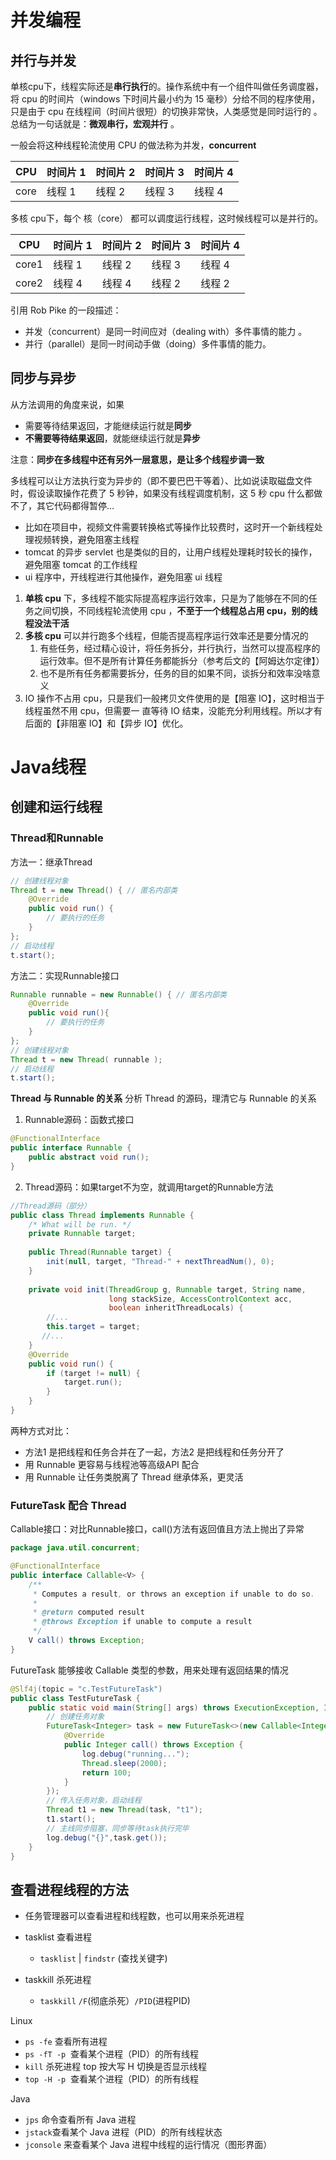 # 并发编程
## 并行与并发
单核cpu下，线程实际还是**串行执行**的。操作系统中有一个组件叫做任务调度器，将 cpu 的时间片（windows 下时间片最小约为 15 毫秒）分给不同的程序使用，只是由于 cpu 在线程间（时间片很短）的切换非常快，人类感觉是同时运行的 。总结为一句话就是：**微观串行，宏观并行** 。


一般会将这种线程轮流使用 CPU 的做法称为并发，**concurrent**

| **CPU** | **时间片 1** | **时间片 2** | **时间片 3** | **时间片 4** |
| --- | --- | --- | --- | --- |
| core | 线程 1 | 线程 2 | 线程 3 | 线程 4 |

多核 cpu下，每个 核（core） 都可以调度运行线程，这时候线程可以是并行的。

| **CPU** | **时间片 1** | **时间片 2** | **时间片 3** | **时间片 4** |
| --- | --- | --- | --- | --- |
| core1 | 线程 1 | 线程 2 | 线程 3 | 线程 4 |
| core2 | 线程 4 | 线程 4 | 线程 2 | 线程 2 |

引用 Rob Pike 的一段描述： 
- 并发（concurrent）是同一时间应对（dealing with）多件事情的能力 。
- 并行（parallel）是同一时间动手做（doing）多件事情的能力。

## 同步与异步
从方法调用的角度来说，如果

- 需要等待结果返回，才能继续运行就是**同步**
- **不需要等待结果返回**，就能继续运行就是**异步**

注意：**同步在多线程中还有另外一层意思，是让多个线程步调一致**

多线程可以让方法执行变为异步的（即不要巴巴干等着）、比如说读取磁盘文件时，假设读取操作花费了 5 秒钟，如果没有线程调度机制，这 5 秒 cpu 什么都做不了，其它代码都得暂停...
- 比如在项目中，视频文件需要转换格式等操作比较费时，这时开一个新线程处理视频转换，避免阻塞主线程
- tomcat 的异步 servlet 也是类似的目的，让用户线程处理耗时较长的操作，避免阻塞 tomcat 的工作线程
- ui 程序中，开线程进行其他操作，避免阻塞 ui 线程

1. **单核 cpu** 下，多线程不能实际提高程序运行效率，只是为了能够在不同的任务之间切换，不同线程轮流使用 cpu ，**不至于一个线程总占用 cpu，别的线程没法干活**
2. **多核 cpu** 可以并行跑多个线程，但能否提高程序运行效率还是要分情况的 
   1. 有些任务，经过精心设计，将任务拆分，并行执行，当然可以提高程序的运行效率。但不是所有计算任务都能拆分（参考后文的【阿姆达尔定律】）
   2. 也不是所有任务都需要拆分，任务的目的如果不同，谈拆分和效率没啥意义
3. IO 操作不占用 cpu，只是我们一般拷贝文件使用的是【阻塞 IO】，这时相当于线程虽然不用 cpu，但需要一 直等待 IO 结束，没能充分利用线程。所以才有后面的【非阻塞 IO】和【异步 IO】优化。
# Java线程
## 创建和运行线程
### Thread和Runnable
方法一：继承Thread
```java
// 创建线程对象
Thread t = new Thread() { // 匿名内部类
    @Override
    public void run() {
        // 要执行的任务
    }
};
// 启动线程
t.start();
```
方法二：实现Runnable接口
```java
Runnable runnable = new Runnable() { // 匿名内部类
    @Override
    public void run(){
        // 要执行的任务
    }
};
// 创建线程对象
Thread t = new Thread( runnable );
// 启动线程
t.start(); 
```

**Thread 与 Runnable 的关系**
分析 Thread 的源码，理清它与 Runnable 的关系
1) Runnable源码：函数式接口
```java
@FunctionalInterface
public interface Runnable {
    public abstract void run();
}
```
2) Thread源码：如果target不为空，就调用target的Runnable方法
```java
//Thread源码（部分） 
public class Thread implements Runnable {
    /* What will be run. */
    private Runnable target;
    
    public Thread(Runnable target) {
        init(null, target, "Thread-" + nextThreadNum(), 0);
    }
    
    private void init(ThreadGroup g, Runnable target, String name,
                      long stackSize, AccessControlContext acc,
                      boolean inheritThreadLocals) {
        //...
        this.target = target;
       //...
    }
    @Override
    public void run() {
        if (target != null) {
            target.run();
        }
    }
}
```

两种方式对比：
- 方法1 是把线程和任务合并在了一起，方法2 是把线程和任务分开了 
- 用 Runnable 更容易与线程池等高级API 配合 
- 用 Runnable 让任务类脱离了 Thread 继承体系，更灵活

### FutureTask 配合 Thread
Callable接口：对比Runnable接口，call()方法有返回值且方法上抛出了异常
```java
package java.util.concurrent;

@FunctionalInterface
public interface Callable<V> {
    /**
     * Computes a result, or throws an exception if unable to do so.
     *
     * @return computed result
     * @throws Exception if unable to compute a result
     */
    V call() throws Exception;
}
```
FutureTask 能够接收 Callable 类型的参数，用来处理有返回结果的情况
```java
@Slf4j(topic = "c.TestFutureTask")
public class TestFutureTask {
    public static void main(String[] args) throws ExecutionException, InterruptedException {
        // 创建任务对象
        FutureTask<Integer> task = new FutureTask<>(new Callable<Integer>() {
            @Override
            public Integer call() throws Exception {
                log.debug("running...");
                Thread.sleep(2000);
                return 100;
            }
        });
        // 传入任务对象，启动线程
        Thread t1 = new Thread(task, "t1");
        t1.start();
        // 主线同步阻塞，同步等待task执行完毕
        log.debug("{}",task.get());
    }
}
```
## 查看进程线程的方法

- 任务管理器可以查看进程和线程数，也可以用来杀死进程
- tasklist 查看进程 
   - `tasklist` | `findstr` (查找关键字)

- taskkill 杀死进程 
   - `taskkill` `/F`(彻底杀死）`/PID`(进程PID)

Linux
- `ps -fe` 查看所有进程
- `ps -fT -p`  查看某个进程（PID）的所有线程
- `kill` 杀死进程 top 按大写 H 切换是否显示线程
- `top -H -p`  查看某个进程（PID）的所有线程

Java
- `jps` 命令查看所有 Java 进程
- `jstack`查看某个 Java 进程（PID）的所有线程状态
- `jconsole` 来查看某个 Java 进程中线程的运行情况（图形界面）

